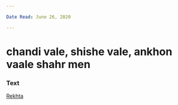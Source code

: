 ```yaml
---

Date Read: June 26, 2020

---
```


# chandi vale, shishe vale, ankhon vaale shahr men

### Text
[Rekhta](https://www.rekhta.org/ghazals/chaandii-vaale-shiishe-vaale-aankhon-vaale-shahr-men-ali-akbar-natiq-ghazals?lang=hi)

